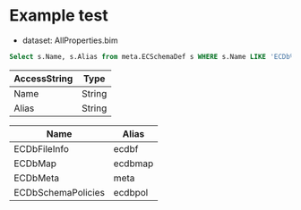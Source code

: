 # Example test

- dataset: AllProperties.bim

```sql
Select s.Name, s.Alias from meta.ECSchemaDef s WHERE s.Name LIKE 'ECDb%' LIMIT 4;
```

| AccessString | Type    |
|--------------|---------|
| Name         | String  |
| Alias        | String  |

| Name              | Alias   |
|-------------------|---------|
| ECDbFileInfo      | ecdbf   |
| ECDbMap           | ecdbmap |
| ECDbMeta          | meta    |
| ECDbSchemaPolicies| ecdbpol |
